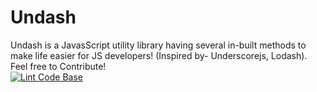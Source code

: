 # Undash
Undash is a JavasScript utility library having several in-built methods to make life easier for JS developers! (Inspired by- Underscorejs, Lodash).
Feel free to Contribute!<br/>
[![Lint Code Base](https://github.com/abhilashSreenivasa/undash/actions/workflows/super-linter.yml/badge.svg)](https://github.com/abhilashSreenivasa/undash/actions/workflows/super-linter.yml)
